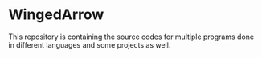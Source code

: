 # WingedArrow
This repository is containing the source codes for multiple programs done in different languages and some projects as well.
